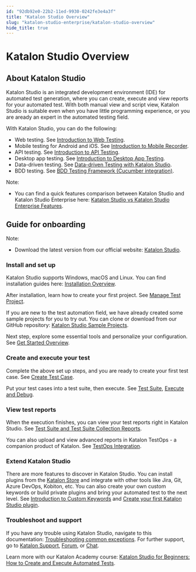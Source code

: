 ```yaml
---
id: "92db92e0-22b2-11ed-9930-0242fe3e4a3f"
title: "Katalon Studio Overview"
slug: "katalon-studio-enterprise/katalon-studio-overview"
hide_title: true
---
```

    

# <a id="id_katalon-studio-overview" class="anchor_top_offset"/><a id="ariaid-title1" class="anchor_top_offset"/>Katalon Studio Overview

    
    
  

## <a id="id_1" class="anchor_top_offset"/>About Katalon Studio

<p xmlns="http://www.w3.org/1999/xhtml" className="p">Katalon Studio is an integrated development environment (IDE) for automated test generation, where you can create, execute and view reports for your automated test. With both manual view and script view, Katalon Studio is suitable even when you have little programming experience, or you are aready an expert in the automated testing field.</p> 
<p xmlns="http://www.w3.org/1999/xhtml" className="p">With Katalon Studio, you can do the following:</p> 
<ul xmlns="http://www.w3.org/1999/xhtml" className="ul"><li className="li">Web testing. See <a className="xref" href="/docs/katalon-studio-enterprise/test-design/web-test-design/introduction-to-web-testing">Introduction to Web Testing</a>.</li><li className="li">Mobile testing for Android and iOS. See <a className="xref" href="/docs/katalon-studio-enterprise/test-design/mobile-test-design/mobile-record-and-spy-utilities/introduction-to-mobile-recorder-in-katalon-studio">Introduction to Mobile Recorder</a>.</li><li className="li">API testing. See <a className="xref" href="/docs/katalon-studio-enterprise/test-design/web-services-test-design/introduction-to-api-testing">Introduction to API Testing</a>.</li><li className="li">Desktop app testing. See <a className="xref" href="/docs/katalon-studio-enterprise/test-design/windows-desktop-apps-test-design/introduction-to-desktop-app-testing">Introduction to Desktop App Testing</a>.</li><li className="li">Data-driven testing. See <a className="xref" href="/docs/katalon-studio-enterprise/test-execution/data-driven-testing/data-driven-testing-with-katalon-studio">Data-driven Testing with Katalon Studio</a>.</li><li className="li">BDD testing. See <a className="xref" href="/docs/katalon-studio-enterprise/test-design/bdd-testing-framework-cucumber-integration/bdd-testing-framework-cucumber-integration-in-katalon-studio">BDD Testing Framework (Cucumber integration)</a>.</li></ul> 
<div xmlns="http://www.w3.org/1999/xhtml" className="note note note_note"><span className="note__title">Note:</span> 
  <ul className="ul"><li className="li">You can find a quick features comparison between Katalon Studio and Katalon Studio Enterprise here: <a className="xref" href="/docs/products-and-licenses/katalon-studio-enterprise-and-runtime-engine-licenses/katalon-studio-vs-katalon-studio-enterprise-features">Katalon Studio vs Katalon Studio Enterprise Features</a>.</li></ul>
</div>

## <a id="id_2" class="anchor_top_offset"/>Guide for onboarding

<div xmlns="http://www.w3.org/1999/xhtml" className="note note note_note"><span className="note__title">Note:</span> 
  <ul className="ul"><li className="li">Download the latest version from our official website: <a className="xref j-external-link" href="https://www.katalon.com/download/" target="_blank">Katalon Studio</a>.</li></ul>
</div>
      

### <a id="id_3" class="anchor_top_offset"/>Install and set up

      
        
<p xmlns="http://www.w3.org/1999/xhtml" className="p">Katalon Studio supports Windows, macOS and Linux. You can find   installation guides here: <a className="xref" href="/docs/katalon-studio-enterprise/set-up-katalon-studio/installation/installation-overview">Installation     Overview</a>.</p> 
        
<p xmlns="http://www.w3.org/1999/xhtml" className="p">After installation, learn how to create your first project. See   <a className="xref" href="/docs/katalon-studio-enterprise/create-tests-and-projects/manage-projects/manage-test-project">Manage     Test Project</a>.</p> 
        
<p xmlns="http://www.w3.org/1999/xhtml" className="p">If you are new to the test automation field, we have already   created some sample projects for you to try out. You can clone or   download from our GitHub repository: <a className="xref j-external-link" href="https://github.com/katalon-studio-samples" target="_blank">Katalon Studio     Sample Projects</a>.</p> 
        
<p xmlns="http://www.w3.org/1999/xhtml" className="p">Next step, explore some essential tools and personalize your   configuration. See <a className="xref" href="/docs/katalon-studio-enterprise/get-started/get-started-overview">Get     Started Overview</a>.</p> 
      
    
      

### <a id="id_4" class="anchor_top_offset"/>Create and execute your test

      
        
<p xmlns="http://www.w3.org/1999/xhtml" className="p">Complete the above set up steps, and you are ready to create   your first test case. See <a className="xref" href="/docs/katalon-studio-enterprise/create-tests-and-projects/manage-projects/create-test-case/create-test-case-overview">Create     Test Case</a>.</p> 
        
<p xmlns="http://www.w3.org/1999/xhtml" className="p">Put your test cases into a test suite, then execute. See <a className="xref" href="/docs/katalon-studio-enterprise/test-execution/test-suite/manage-test-cases-in-test-suites">Test     Suite</a>, <a className="xref" href="/docs/katalon-studio-enterprise/test-execution/execute-and-debug-a-test-case">Execute     and Debug</a>.</p> 
      
    
      

### <a id="id_5" class="anchor_top_offset"/>View test reports

      
        
<p xmlns="http://www.w3.org/1999/xhtml" className="p">When the execution finishes, you can view your test reports   right in Katalon Studio. See <a className="xref" href="/docs/katalon-studio-enterprise/test-results-analysis/test-suite-and-test-suite-collection-reports">Test     Suite and Test Suite Collection Reports</a>.</p> 
        
<p xmlns="http://www.w3.org/1999/xhtml" className="p">You can also upload and view advanced reports in Katalon TestOps   - a companion product of Katalon. See <a className="xref" href="/docs/katalon-studio-enterprise/integration/testops-integration/integrate-katalon-testops-with-katalon-studio">TestOps     Integration</a>.</p> 
      
    
      

### <a id="id_6" class="anchor_top_offset"/>Extend Katalon Studio

      
        
<p xmlns="http://www.w3.org/1999/xhtml" className="p">There are more features to discover in Katalon Studio. You can   install plugins from the <a className="xref j-external-link" href="https://store.katalon.com/" target="_blank">Katalon Store</a> and integrate   with other tools like Jira, Git, Azure DevOps, Kobiton, etc. You   can also create your own custom keywords or build private plugins   and bring your automated test to the next level. See <a className="xref" href="/docs/katalon-studio-enterprise/extend-katalon-studio/custom-keywords/introduction-to-custom-keywords">Introduction     to Custom Keywords</a> and <a className="xref" href="/docs/katalon-studio-enterprise/extend-katalon-studio/katalon-studio-plugins/create-your-first-katalon-studio-plugin">Create     your first Katalon Studio plugin</a>.</p> 
      
    

### <a id="id_7" class="anchor_top_offset"/>Troubleshoot and support

<p xmlns="http://www.w3.org/1999/xhtml" className="p">If you have any trouble using Katalon Studio, navigate to this   documentation: <a className="xref" href="/docs/katalon-studio-enterprise/error-management/troubleshooting/troubleshoot-common-exceptions">Troubleshooting     common exceptions</a>. For further support, go to <a className="xref j-external-link" href="https://support.katalon.com/hc/en-us" target="_blank">Katalon Support</a>, <a className="xref j-external-link" href="https://forum.katalon.com/" target="_blank">Forum</a>, or <a className="xref j-external-link" href="https://gitter.im/katalon-studio/Lobby" target="_blank">Chat</a>.</p> 
          
<p xmlns="http://www.w3.org/1999/xhtml" className="p">Learn more with our Katalon Academy course: <a className="xref j-external-link" href="https://academy.katalon.com/courses/create-execute-automated-tests/?utm_source=kat_docs&utm_medium=ks_overview" target="_blank">Katalon     Studio for Beginners: How to Create and Execute Automated     Tests</a>.</p> 
        
